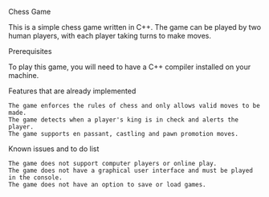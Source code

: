 Chess Game

This is a simple chess game written in C++. The game can be played by two human players, with each player taking turns to make moves.

Prerequisites

To play this game, you will need to have a C++ compiler installed on your machine.

Features that are already implemented

    The game enforces the rules of chess and only allows valid moves to be made.
    The game detects when a player's king is in check and alerts the player.
    The game supports en passant, castling and pawn promotion moves.
  
 Known issues and to do list

    The game does not support computer players or online play.
    The game does not have a graphical user interface and must be played in the console.
    The game does not have an option to save or load games.

